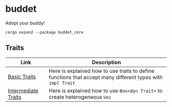 # buddet
Adopt your buddy!

`cargo expand --package buddet_core`

## Traits

| Link | Description |
| --- | --- |
| [Basic Traits](https://doc.rust-lang.org/book/ch10-02-traits.html) | Here is explained how to use traits to define functions that accept many different types with `impl Trait` |
| [Intermediate Traits](https://doc.rust-lang.org/book/ch17-02-trait-objects.html) | Here is explained how to use `Box<dyn Trait>` to create heterogeneous `Vec` |